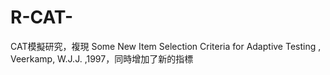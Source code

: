 # R-CAT-
CAT模擬研究，複現 Some New Item Selection Criteria for Adaptive Testing , Veerkamp, W.J.J. ,1997，同時增加了新的指標
                      
